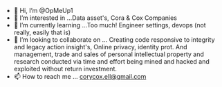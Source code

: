 - 👋 Hi, I’m @OpMeUp1
- 👀 I’m interested in ...Data asset's, Cora & Cox Companies
- 🌱 I’m currently learning ...Too much! Engineer settings, devops (not really, easily that is)
- 💞️ I’m looking to collaborate on ... Creating code responsive to integrity and legacy action insight's, Online privacy, identity prot. And management, trade and sales of personal intellectual property and research conducted via time and effort being mined and hacked and exploited without return investment.
- 📫 How to reach me ... corycox.ell@gmail.com

<!---
OpMeUp1/OpMeUp1 is a ✨ special ✨ repository because its `README.md` (this file) appears on your GitHub profile.
You can click the Preview link to take a look at your changes.
--->
